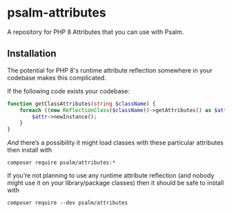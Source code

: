 # psalm-attributes

A repository for PHP 8 Attributes that you can use with Psalm.

## Installation

The potential for PHP 8's runtime attribute reflection somewhere in your codebase makes this complicated.

If the following code exists your codebase:

```php
function getClassAttributes(string $className) {
    foreach ((new ReflectionClass($className))->getAttributes() as $attr) {
        $attr->newInstance();
    }
}
```

_And_ there’s a possibility it might load classes with these particular attributes then install with

```
composer require psalm/attributes:*
```

If you’re not planning to use any runtime attribute reflection (and nobody might use it on your library/package classes) then it should be safe to install with

```
composer require --dev psalm/attributes
```
